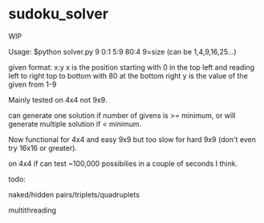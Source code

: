 # sudoku_solver
WIP

Usage:
$python solver.py 9 0:1 5:9 80:4
9=size (can be 1,4,9,16,25...)

given format: x:y 
x is the position starting with 0 in the top left and reading left to right top to bottom with 80 at the bottom right
y is the value of the given from 1-9

Mainly tested on 4x4 not 9x9.

can generate one solution if number of givens is >= minimum, or will generate multiple solution if < minimum.

Now functional for 4x4 and easy 9x9 but too slow for hard 9x9 (don't even try 16x16 or greater).

on 4x4 if can test ~100,000 possibilies in a couple of seconds I think.


todo:

naked/hidden pairs/triplets/quadruplets

multithreading
